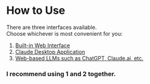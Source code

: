 # How to Use

There are three interfaces available.  
Choose whichever is most convenient for you:

 1. [Built-in Web Interface](web_interface.md)
 2. [Claude Desktop Application](claude_desktop.md)
 3. [Web-based LLMs such as ChatGPT, Claude.ai, etc.](web_llm.md)

### I recommend using 1 and 2 together.
